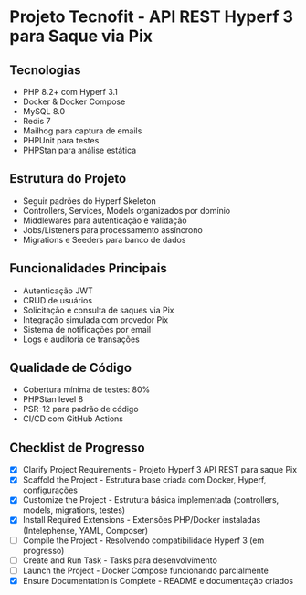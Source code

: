 <!-- Use this file to provide workspace-specific custom instructions to Copilot. For more details, visit https://code.visualstudio.com/docs/copilot/copilot-customization#_use-a-githubcopilotinstructionsmd-file -->

# Projeto Tecnofit - API REST Hyperf 3 para Saque via Pix

## Tecnologias
- PHP 8.2+ com Hyperf 3.1
- Docker & Docker Compose
- MySQL 8.0
- Redis 7
- Mailhog para captura de emails
- PHPUnit para testes
- PHPStan para análise estática

## Estrutura do Projeto
- Seguir padrões do Hyperf Skeleton
- Controllers, Services, Models organizados por domínio
- Middlewares para autenticação e validação
- Jobs/Listeners para processamento assíncrono
- Migrations e Seeders para banco de dados

## Funcionalidades Principais
- Autenticação JWT
- CRUD de usuários
- Solicitação e consulta de saques via Pix
- Integração simulada com provedor Pix
- Sistema de notificações por email
- Logs e auditoria de transações

## Qualidade de Código
- Cobertura mínima de testes: 80%
- PHPStan level 8
- PSR-12 para padrão de código
- CI/CD com GitHub Actions

## Checklist de Progresso
- [x] Clarify Project Requirements - Projeto Hyperf 3 API REST para saque Pix
- [x] Scaffold the Project - Estrutura base criada com Docker, Hyperf, configurações
- [x] Customize the Project - Estrutura básica implementada (controllers, models, migrations, testes)
- [x] Install Required Extensions - Extensões PHP/Docker instaladas (Intelephense, YAML, Composer)
- [ ] Compile the Project - Resolvendo compatibilidade Hyperf 3 (em progresso)
- [ ] Create and Run Task - Tasks para desenvolvimento
- [ ] Launch the Project - Docker Compose funcionando parcialmente
- [x] Ensure Documentation is Complete - README e documentação criados
